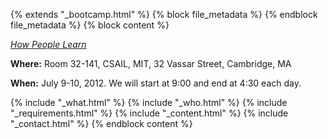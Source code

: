 {% extends "_bootcamp.html" %} {% block file_metadata %}  {% endblock
file_metadata %} {% block content %}

[_How People Learn_](http://www.nap.edu/catalog.php?record_id=9853)

**Where:** Room 32-141, CSAIL, MIT, 32 Vassar Street, Cambridge, MA

**When:** July 9-10, 2012. We will start at 9:00 and end at 4:30 each day.

{% include "_what.html" %} {% include "_who.html" %} {% include
"_requirements.html" %} {% include "_content.html" %} {% include
"_contact.html" %} {% endblock content %}

